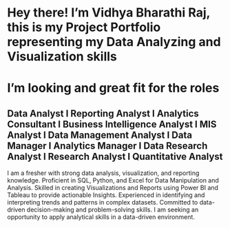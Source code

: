 #     Hey there! I’m Vidhya Bharathi Raj, this is my Project Portfolio representing my Data Analyzing and Visualization skills

# I’m looking and great fit for the roles

## Data Analyst    I    Reporting Analyst    I     Analytics Consultant   I    Business Intelligence Analyst    I   MIS Analyst    I       Data Management Analyst    I    Data Manager    I   Analytics Manager   I    Data Research Analyst  I   Research Analyst   I    Quantitative Analyst

I am a fresher with strong data analysis, visualization, and reporting knowledge. Proficient in SQL, Python, and Excel for Data Manipulation and Analysis. Skilled in creating Visualizations and Reports using Power BI and Tableau to provide actionable Insights. Experienced in identifying and interpreting trends and patterns in complex datasets. Committed to data-driven decision-making and problem-solving skills. I am seeking an opportunity to apply analytical skills in a data-driven environment.
